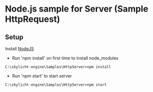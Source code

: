# Node.js sample for Server (Sample HttpRequest)

## Setup

Install [NodeJS](https://nodejs.org/en)

-   Run 'npm install' on first time to install node_modules
```console
C:\skylicht-engine\Samples\HttpServer>npm install
```

-   Run 'npm start' to start server
```console
C:\skylicht-engine\Samples\HttpServer>npm start
```